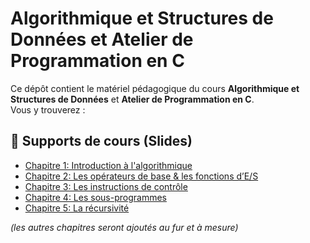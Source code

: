 # Algorithmique et Structures de Données et Atelier de Programmation en C 

Ce dépôt contient le matériel pédagogique du cours **Algorithmique et Structures de Données** et **Atelier de Programmation en C**.  
Vous y trouverez :

## 📑 Supports de cours (Slides)

- [Chapitre 1: Introduction à l'algorithmique](slides/chapter1.pdf)  
- [Chapitre 2: Les opérateurs de base & les fonctions d’E/S](slides/chapter2.pdf)  
- [Chapitre 3: Les instructions de contrôle](slides/chapter3.pdf)
- [Chapitre 4: Les sous-programmes](slides/chapter4.pdf)
- [Chapitre 5: La récursivité](slides/chapter5.pdf)

  
*(les autres chapitres seront ajoutés au fur et à mesure)*
